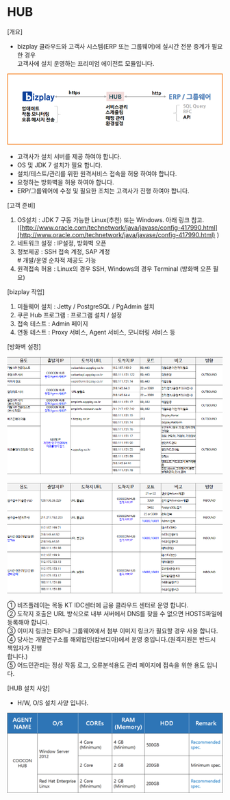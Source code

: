 # HUB

\[개요\]  
 - bizplay 클라우드와 고객사 시스템\(ERP  또는 그룹웨어\)에 실시간 전문 중계가 필요한 경우  
  고객사에 설치 운영하는 프리미엄 에이전트 모듈입니다.

![\[&#xADF8;&#xB9BC;1\] &#xAD6C;&#xC131;&#xB3C4;](../../.gitbook/assets/image%20%28180%29.png)

 - 고객사가 설치 서버를 제공 하여야 합니다.   
 - OS 및 JDK 7 설치가 필요 합니다.  
 - 설치/테스트/관리를 위한 원격서비스 접속을 허용 하여야 합니다.  
 - 요청하는 방화벽을 허용 하여야 합니다.   
 - ERP/그룹웨어에 수정 및 필요한 조치는 고객사가 진행 하여야 합니다.

\[고객 준비\]  
 1. OS설치 : JDK 7 구동 가능한 Linux\(추천\) 또는 Windows. 아래 링크 참고.  
                \([http://www.oracle.com/technetwork/java/javase/config-417990.html](http://www.oracle.com/technetwork/java/javase/config-417990.html) \)  
 2. 네트워크 설정 : IP설정, 방화벽 오픈  
 3. 정보제공 : SSH 접속 계정, SAP 계정  
                      \# 개발/운영 순차적 제공도 가능  
 4. 원격접속 허용 : Linux의 경우 SSH, Windows의 경우 Terminal \(방화벽 오픈 필요\)

\[bizplay 작업\]  
 1. 미들웨어 설치 : Jetty / PostgreSQL / PgAdmin 설치  
 2. 쿠콘 Hub 프로그램 : 프로그램 설치 / 설정  
 3. 접속 테스트 : Admin 페이지  
 4. 연동 테스트 : Proxy 서비스, Agent 서비스, 모니터링 서비스 등

\[방화벽 설정\]

![](../../.gitbook/assets/image%20%2844%29.png)

![\[&#xADF8;&#xB9BC;2\] &#xBC29;&#xD654;&#xBCBD; &#xC124;&#xC815;](../../.gitbook/assets/image%20%2825%29.png)

   ① 비즈플레이는 목동 KT IDC센터에 금융 클라우드 센터로 운영 합니다.  
   ② 도착지 호출은 URL 방식으로 내부 서버에서 DNS를 찾을 수 없으면 HOSTS파일에 등록해야 합니다.  
   ③ 이미지 링크는 ERP나 그룹웨어에서 첨부 이미지 링크가 필요할 경우 사용 합니다.  
   ④ 당사는 개발연구소를 해외법인\(캄보디아\)에서 운영 중입니다.\(원격지원은 반드시 책임자가 진행   
       합니다.\)  
   ⑤ 어드민관리는 정상 작동 로그, 오류분석용도 관리 페이지에 접속을 위한 용도 입니다.

\[HUB 설치 사양\]   
 - H/W, O/S 설치 사양 입니다.

![\[&#xADF8;&#xB9BC;3\] H/W, O/S &#xC124;&#xCE58; &#xC0AC;&#xC591;](../../.gitbook/assets/image%20%28113%29.png)

